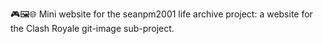 🎮️🖼️🌐️ Mini website for the seanpm2001 life archive project: a website for the Clash Royale git-image sub-project. 
